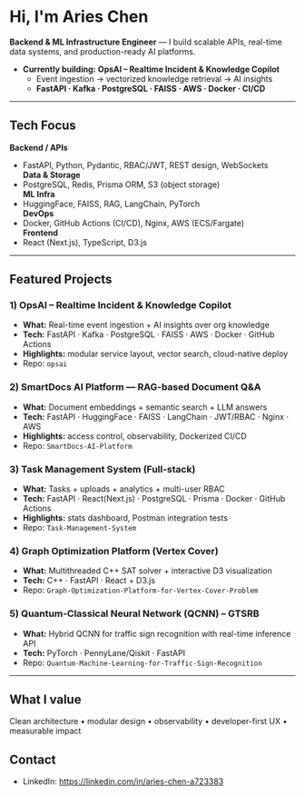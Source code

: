 # Hi, I'm Aries Chen

**Backend & ML Infrastructure Engineer** — I build scalable APIs, real-time data systems, and production-ready AI platforms.

- **Currently building:** **OpsAI – Realtime Incident & Knowledge Copilot**
  - Event ingestion → vectorized knowledge retrieval → AI insights
  - **FastAPI · Kafka · PostgreSQL · FAISS · AWS · Docker · CI/CD**

---

## Tech Focus

**Backend / APIs**
- FastAPI, Python, Pydantic, RBAC/JWT, REST design, WebSockets  
**Data & Storage**
- PostgreSQL, Redis, Prisma ORM, S3 (object storage)  
**ML Infra**
- HuggingFace, FAISS, RAG, LangChain, PyTorch  
**DevOps**
- Docker, GitHub Actions (CI/CD), Nginx, AWS (ECS/Fargate)  
**Frontend**
- React (Next.js), TypeScript, D3.js

---

## Featured Projects

### 1) OpsAI – Realtime Incident & Knowledge Copilot
- **What:** Real-time event ingestion + AI insights over org knowledge  
- **Tech:** FastAPI · Kafka · PostgreSQL · FAISS · AWS · Docker · GitHub Actions  
- **Highlights:** modular service layout, vector search, cloud-native deploy  
- Repo: `opsai`

### 2) SmartDocs AI Platform — RAG-based Document Q&A
- **What:** Document embeddings + semantic search + LLM answers  
- **Tech:** FastAPI · HuggingFace · FAISS · LangChain · JWT/RBAC · Nginx · AWS  
- **Highlights:** access control, observability, Dockerized CI/CD  
- Repo: `SmartDocs-AI-Platform`

### 3) Task Management System (Full-stack)
- **What:** Tasks + uploads + analytics + multi-user RBAC  
- **Tech:** FastAPI · React(Next.js) · PostgreSQL · Prisma · Docker · GitHub Actions  
- **Highlights:** stats dashboard, Postman integration tests  
- Repo: `Task-Management-System`

### 4) Graph Optimization Platform (Vertex Cover)
- **What:** Multithreaded C++ SAT solver + interactive D3 visualization  
- **Tech:** C++ · FastAPI · React + D3.js  
- Repo: `Graph-Optimization-Platform-for-Vertex-Cover-Problem`

### 5) Quantum-Classical Neural Network (QCNN) – GTSRB
- **What:** Hybrid QCNN for traffic sign recognition with real-time inference API  
- **Tech:** PyTorch · PennyLane/Qiskit · FastAPI  
- Repo: `Quantum-Machine-Learning-for-Traffic-Sign-Recognition`

---

## What I value
Clean architecture • modular design • observability • developer-first UX • measurable impact
## Contact
- LinkedIn: https://linkedin.com/in/aries-chen-a723383
